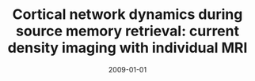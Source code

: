 ---
title: "Cortical network dynamics during source memory retrieval: current density imaging with individual MRI"
date: 2009-01-01
authors_string: K. Namgoong, H. Jo, L. Kwon
authors:
   - K. Namgoong
   - H. Jo
   - L. Kwon
author_ids:
   - hang_jo
journal: 'Human Brain Mapping'
volume: 30
issue: 
pages: 78-91
book_title: ''
publisher: ''
abstract: ''
project_id: 
paper_url: 
doi: 
data_loc: ''
code_loc: ''
file: '/assets/publications//assets/publications/'
file_name: '/assets/publications/'
type: journal_article
pub_str: ' (2009) Human Brain Mapping 30: 78-91'
layout: publication 
---